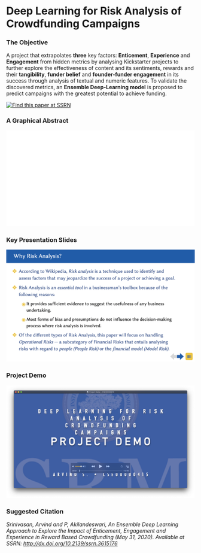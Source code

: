 # Deep Learning for Risk Analysis of Crowdfunding Campaigns

### The Objective

A project that extrapolates **three** key factors: **Enticement**, **Experience** and **Engagement** from hidden metrics by analysing Kickstarter projects to further explore the effectiveness of content and its sentiments, rewards and their **tangibility**, **funder belief** and **founder-funder engagement** in its success through analysis of textual and numeric features. To validate the discovered metrics, an **Ensemble Deep-Learning model** is proposed to predict campaigns with the greatest potential to achieve funding. 

[![Find this paper at SSRN](https://img.shields.io/static/v1?label=Find%20Paper%20at&message=SSRN&color=blue)](https://papers.ssrn.com/sol3/papers.cfm?abstract_id=3615176)

### A Graphical Abstract
![Graphical Abstract](https://github.com/arvindcheenu/Deep-Learning-for-Risk-Analysis-of-Crowdfunding-Campaigns/blob/master/archdiagram.gif?raw=true)

### Key Presentation Slides
![Presentation Snapshots](https://github.com/arvindcheenu/Deep-Learning-for-Risk-Analysis-of-Crowdfunding-Campaigns/blob/master/presentation-snaps.gif?raw=true)

### Project Demo
[![Watch the Demo](https://github.com/arvindcheenu/Deep-Learning-for-Risk-Analysis-of-Crowdfunding-Campaigns/blob/master/demo-screenshot.png?raw=true)](https://github.com/arvindcheenu/Deep-Learning-for-Risk-Analysis-of-Crowdfunding-Campaigns/blob/master/project-demo.mp4?raw=true)

### Suggested Citation
*Srinivasan, Arvind and P, Akilandeswari, An Ensemble Deep Learning Approach to Explore the Impact of Enticement, Engagement and Experience in Reward Based Crowdfunding (May 31, 2020). Available at SSRN: http://dx.doi.org/10.2139/ssrn.3615176*
